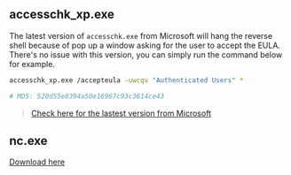 ## accesschk_xp.exe

The latest version of `accesschk.exe` from Microsoft will hang the reverse shell because of pop up a window asking for the user to accept the EULA.
There's no issue with this version, you can simply run the command below for example.

```bash
accesschk_xp.exe /accepteula -uwcqv "Authenticated Users" *

# MD5: 520d55e8394a50e16967c93c3614ce43
```

> [Check here for the lastest version from Microsoft](https://docs.microsoft.com/en-us/sysinternals/downloads/accesschk)

## nc.exe

[Download here](https://github.com/int0x33/nc.exe/)
